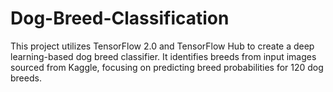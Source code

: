 # Dog-Breed-Classification
 This project utilizes TensorFlow 2.0 and TensorFlow Hub to create a deep learning-based dog breed classifier. It identifies breeds from input images sourced from Kaggle, focusing on predicting breed probabilities for 120 dog breeds.
